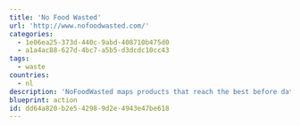 ```yaml
---
title: 'No Food Wasted'
url: 'http://www.nofoodwasted.com/'
categories:
  - 1e06ea25-373d-440c-9abd-408710b475d0
  - a1a4ac88-627d-4bc7-a5b5-d3dcdc10cc43
tags:
  - waste
countries:
  - nl
description: 'NoFoodWasted maps products that reach the best before date and shows where and how much you can save. Download the app, select a provider near you and start saving today.'
blueprint: action
id: dd64a820-b2e5-4298-9d2e-4943e47be618
---
```

